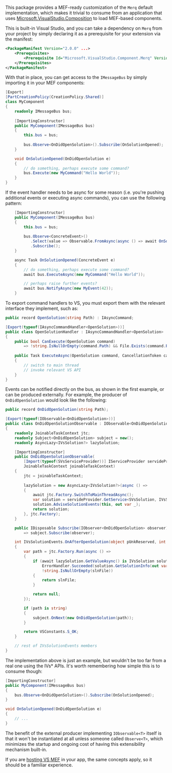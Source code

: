 ﻿This package provides a MEF-ready customization of the `Merq` 
default implementation, which makes it trivial to consume from 
an application that uses [Microsoft.VisualStudio.Composition](https://nuget.org/packages/Microsoft.VisualStudio.Composition) 
to load MEF-based components.

This is built-in Visual Studio, and you can take a dependency 
on `Merq` from your project by simply declaring it as a prerequisite 
for your extension via the manifest:

```xml
<PackageManifest Version="2.0.0" ...>
	<Prerequisites>
		<Prerequisite Id="Microsoft.VisualStudio.Component.Merq" Version="[17.0,)" DisplayName="Common Xamarin internal tools" />
	</Prerequisites>
</PackageManifest>
```

With that in place, you can get access to the `IMessageBus` by simply 
importing it in your MEF components:

```csharp
[Export]
[PartCreationPolicy(CreationPolicy.Shared)]
class MyComponent
{
    readonly IMessageBus bus;
    
    [ImportingConstructor]
    public MyComponent(IMessageBus bus)
    {
        this.bus = bus;
        
        bus.Observe<OnDidOpenSolution>().Subscribe(OnSolutionOpened);
    }

    void OnSolutionOpened(OnDidOpenSolution e)
    {
        // do something, perhaps execute some command?
        bus.Execute(new MyCommand("Hello World"));
    }
}
```

If the event handler needs to be async for some reason (i.e. you're pushing 
additional events or executing async commands), you can use the following pattern:

```csharp
    [ImportingConstructor]
    public MyComponent(IMessageBus bus)
    {
        this.bus = bus;
        
        bus.Observe<ConcreteEvent>()
           .Select(value => Observable.FromAsync(async () => await OnSolutionOpened(value)))
           .Subscribe();
    }

    async Task OnSolutionOpened(ConcreteEvent e)
    {
        // do something, perhaps execute some command?
        await bus.ExecuteAsync(new MyCommand("Hello World"));

        // perhaps raise further events?
        await bus.NotifyAsync(new MyEvent(42));
    }
```

To export command handlers to VS, you must export them with the relevant interface 
they implement, such as:

```csharp
public record OpenSolution(string Path) : IAsyncCommand;

[Export(typeof(IAsyncCommandHandler<OpenSolution>))]
public class OpenSolutionHandler : IAsyncCommandHandler<OpenSolution>
{
    public bool CanExecute(OpenSolution command) 
        => !string.IsNullOrEmpty(command.Path) && File.Exists(command.Path);
            
    public Task ExecuteAsync(OpenSolution command, CancellationToken cancellation)
    {
        // switch to main thread
        // invoke relevant VS API
    }
}
```

Events can be notified directly on the bus, as shown in the first example, 
or can be produced externally. For example, the producer of `OnDidOpenSolution` 
would look like the following:

```csharp
public record OnDidOpenSolution(string Path);

[Export(typeof(IObservable<OnDidOpenSolution>))]
public class OnDidOpenSolutionObservable : IObservable<OnDidOpenSolution>, IVsSolutionEvents
{
    readonly JoinableTaskContext jtc;
    readonly Subject<OnDidOpenSolution> subject = new();
    readonly AsyncLazy<IVsSolution?> lazySolution;

    [ImportingConstructor]
    public OnDidOpenSolutionObservable(
        [Import(typeof(SVsServiceProvider))] IServiceProvider servideProvider,
        JoinableTaskContext joinableTaskContext)
    {
        jtc = joinableTaskContext;
        
        lazySolution = new AsyncLazy<IVsSolution?>(async () =>
        {
            await jtc.Factory.SwitchToMainThreadAsync();
            var solution = servideProvider.GetService<SVsSolution, IVsSolution>();
            solution.AdviseSolutionEvents(this, out var _);
            return solution;
        }, jtc.Factory);    
    }

    public IDisposable Subscribe(IObserver<OnDidOpenSolution> observer)
        => subject.Subscribe(observer);

    int IVsSolutionEvents.OnAfterOpenSolution(object pUnkReserved, int fNewSolution)
    {
        var path = jtc.Factory.Run(async () =>
        {
            if (await lazySolution.GetValueAsync() is IVsSolution solution &&
                ErrorHandler.Succeeded(solution.GetSolutionInfo(out var _, out var slnFile, out var _)) &&
                !string.IsNullOrEmpty(slnFile))
            {
                return slnFile;
            }

            return null;
        });

        if (path is string)
        {
            subject.OnNext(new OnDidOpenSolution(path));
        }

        return VSConstants.S_OK;
    }

    // rest of IVsSolutionEvents members
}
```

The implementation above is just an example, but wouldn't be too far from a real one 
using the IVs* APIs. It's worth remembering how simple this is to consume though:

```csharp
[ImportingConstructor]
public MyComponent(IMessageBus bus)
{
    bus.Observe<OnDidOpenSolution>().Subscribe(OnSolutionOpened);
}

void OnSolutionOpened(OnDidOpenSolution e)
{
    // ...
}
```

The benefit of the external producer implementing `IObservable<T>` itself is that 
it won't be instantiated at all unless someone called `Observe<T>`, which minimizes 
the startup and ongoing cost of having this extensibility mechanism built-in.

If you are [hosting VS MEF](https://github.com/microsoft/vs-mef/blob/main/doc/hosting.md) 
in your app, the same concepts apply, so it should be a familiar experience.